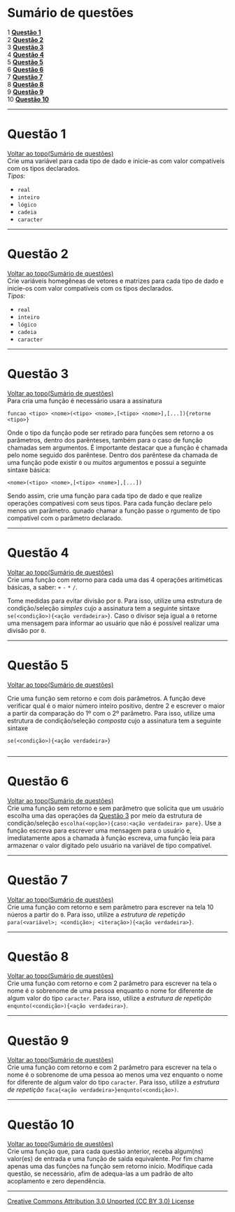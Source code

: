 # Sumário de questões

1 **[Questão 1](#q1)**  
2 **[Questão 2](#q2)**  
3 **[Questão 3](#q3)**  
4 **[Questão 4](#q4)**  
5 **[Questão 5](#q5)**  
6 **[Questão 6](#q6)**  
7 **[Questão 7](#q7)**  
8 **[Questão 8](#q8)**  
9 **[Questão 9](#q9)**  
10 **[Questão 10](#q10)**  

---

# Questão 1
[Voltar ao topo(Sumário de questões)](#sumário-de-questões)  
Crie uma variável para cada tipo de dado e inicie-as com valor compatíveis com os tipos declarados.  
_Tipos:_
- ```real```
- ```inteiro```
- ```lógico```
- ```cadeia```
- ```caracter```

---

# Questão 2
[Voltar ao topo(Sumário de questões)](#sumário-de-questões)  
Crie variáveis homegêneas de vetores e matrizes para cada tipo de dado e inicie-os com valor compatíveis com os tipos declarados.  
_Tipos:_
- ```real```
- ```inteiro```
- ```lógico```
- ```cadeia```
- ```caracter```
---

# Questão 3
[Voltar ao topo(Sumário de questões)](#sumário-de-questões)  
Para  cria uma função é necessário usara a assinatura
```por
funcao <tipo> <nome>(<tipo> <nome>,[<tipo> <nome>],[...]){retorne <tipo>}
```
Onde o tipo da função pode ser retirado para funções sem retorno a os parâmetros, dentro dos parênteses, também para o caso de função chamadas sem argumentos. É importante destacar que a função é chamada pelo nome seguido dos parêntese. Dentro dos parêntese da chamada de uma função pode existir ```0``` ou _muitos_ argumentos e possui a seguinte sintaxe básica:
```por
<nome>(<tipo> <nome>,[<tipo> <nome>],[...])
```

Sendo assim, crie uma função para cada tipo de dado e que realize operações compatívesi com seus tipos. Para cada função declare pelo menos um parâmetro. qunado chamar a função passe o rgumento de tipo compatível com o parâmetro declarado.

---

# Questão 4
[Voltar ao topo(Sumário de questões)](#sumário-de-questões)  
Crie uma função com retorno para cada uma das 4 operações aritiméticas básicas, a saber: ```+``` ```-``` ```*``` ```/```.

Tome medidas para evitar divisão por ```0```. Para isso, utilize uma estrutura de condição/seleção _simples_ cujo a assinatura tem a seguinte sintaxe ```se(<condição>){<ação verdadeira>}```. Caso o divisor seja igual a ```0``` retorne uma mensagem para informar ao usuário que não é possível realizar uma divisão por ```0```.     

---

# Questão 5
[Voltar ao topo(Sumário de questões)](#sumário-de-questões)  

Crie uma função sem retorno e com dois parâmetros. A função deve verificar qual é o maior número inteiro positivo, dentre 2 e escrever o maior a partir da comparação do 1º com o 2º parâmetro. Para isso, utilize uma estrutura de condição/seleção _composta_ cujo a assinatura tem a seguinte sintaxe

```se(<condição>){<ação verdadeira>}```

```senao{<ação falsa>}
```

---

# Questão 6
[Voltar ao topo(Sumário de questões)](#sumário-de-questões)  
Crie uma função sem retorno e sem parâmetro que solicita que um usuário escolha uma das operações da [Questão 3](#q3) por meio da estrutura de condição/seleção ```escolha(<opção>){caso:<ação verdadeira> pare}```. Use a função escreva para escrever uma mensagem para o usuário e, imediatamente apos a chamada à função escreva, uma função leia para armazenar o valor digitado pelo usuário na variável de tipo compatível.

---

# Questão 7
[Voltar ao topo(Sumário de questões)](#sumário-de-questões)  
Crie uma função com retorno e sem parâmetro para escrever na tela 10 núeros a partir do ```0```. Para isso, utilize a _estrutura de repetição_ ```para(<variável>; <condição>; <iteração>){<ação verdadeira>}```.

---

# Questão 8
[Voltar ao topo(Sumário de questões)](#sumário-de-questões)  
Crie uma função com retorno e com 2 parâmetro para escrever na tela o nome é o sobrenome de uma pessoa enquanto o nome for diferente de algum valor do tipo ```caracter```. Para isso, utilize a _estrutura de repetição_ ```enqunto(<condição>){<ação verdadeira>}```.

---

# Questão 9
[Voltar ao topo(Sumário de questões)](#sumário-de-questões)  
Crie uma função com retorno e com 2 parâmetro para escrever na tela o nome é o sobrenome de uma pessoa ao menos uma vez enquanto o nome for diferente de algum valor do tipo ```caracter```. Para isso, utilize a _estrutura de repetição_ ```faca{<ação verdadeira>}enqunto(<condição>)```.

---

# Questão 10
[Voltar ao topo(Sumário de questões)](#sumário-de-questões)  
Crie uma função que, para cada questão anterior, receba algum(ns) valor(es) de entrada e uma função de saida equivalente. Por fim chame apenas uma das funções na função sem retorno início. Modifique cada questão, se necessário, afim de adequa-las a um padrão de alto acoplamento e zero dependência.

---

[Creative Commons Attribution 3.0 Unported (CC BY 3.0) License](http://creativecommons.org/licenses/by/3.0/)
